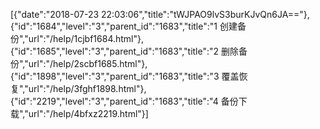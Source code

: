 [{"date":"2018-07-23 22:03:06","title":"tWJPAO9lvS3burKJvQn6JA=="},{"id":"1684","level":"3","parent_id":"1683","title":"1  创建备份","url":"/help/1cjbf1684.html"},{"id":"1685","level":"3","parent_id":"1683","title":"2  删除备份","url":"/help/2scbf1685.html"},{"id":"1898","level":"3","parent_id":"1683","title":"3  覆盖恢复","url":"/help/3fghf1898.html"},{"id":"2219","level":"3","parent_id":"1683","title":"4  备份下载","url":"/help/4bfxz2219.html"}]